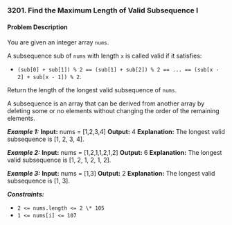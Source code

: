 ### 3201. Find the Maximum Length of Valid Subsequence I

#### Problem Description

You are given an integer array `nums`.

A subsequence sub of `nums` with length `x` is called valid if it satisfies:

- `(sub[0] + sub[1]) % 2 == (sub[1] + sub[2]) % 2 == ... == (sub[x - 2] + sub[x - 1]) % 2`.

Return the length of the longest valid subsequence of `nums`.

A subsequence is an array that can be derived from another array by deleting some or no elements without changing the order of the remaining elements.

**_Example 1:_**
**Input:** nums = [1,2,3,4]
**Output:** 4
**Explanation:**
The longest valid subsequence is [1, 2, 3, 4].

**_Example 2:_**
**Input:** nums = [1,2,1,1,2,1,2]
**Output:** 6
**Explanation:**
The longest valid subsequence is [1, 2, 1, 2, 1, 2].

**_Example 3:_**
**Input:** nums = [1,3]
**Output:** 2
**Explanation:**
The longest valid subsequence is [1, 3].

**_Constraints:_**

- `2 <= nums.length <= 2 \* 105`
- `1 <= nums[i] <= 107`
